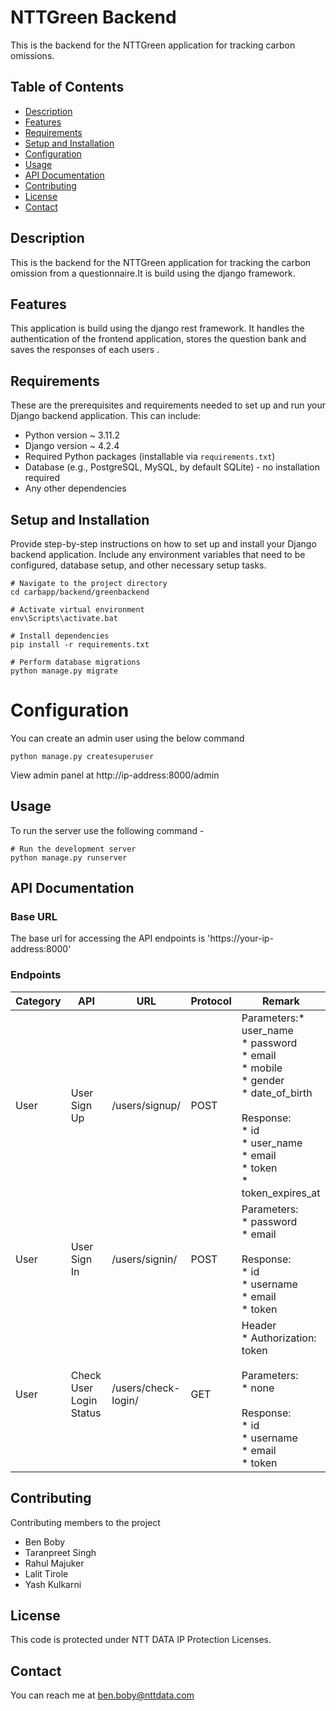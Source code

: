 # NTTGreen Backend

This is the backend for the NTTGreen application for tracking carbon omissions.

## Table of Contents

- [Description](#description)
- [Features](#features)
- [Requirements](#requirements)
- [Setup and Installation](#setup-and-installation)
- [Configuration](#configuration)
- [Usage](#usage)
- [API Documentation](#api-documentation)
- [Contributing](#contributing)
- [License](#license)
- [Contact](#contact)

## Description

This is the backend for the NTTGreen application for tracking the carbon omission from a questionnaire.It is build using the django framework.

## Features

This application is build using the django rest framework. It handles the authentication of the frontend application, stores the question bank and saves the responses of each users .

## Requirements

These are the prerequisites and requirements needed to set up and run your Django backend application. This can include:

- Python version ~ 3.11.2
- Django version ~ 4.2.4
- Required Python packages (installable via `requirements.txt`)
- Database (e.g., PostgreSQL, MySQL, by default SQLite) - no installation required
- Any other dependencies

## Setup and Installation

Provide step-by-step instructions on how to set up and install your Django backend application. Include any environment variables that need to be configured, database setup, and other necessary setup tasks.

```
# Navigate to the project directory
cd carbapp/backend/greenbackend

# Activate virtual environment
env\Scripts\activate.bat

# Install dependencies
pip install -r requirements.txt

# Perform database migrations
python manage.py migrate
```


# Configuration
You can create an admin user using the below command
```
python manage.py createsuperuser
```
View admin panel at http://ip-address:8000/admin

## Usage
To run the server use the following command - 

```
# Run the development server
python manage.py runserver
```

## API Documentation
### Base URL
The base url for accessing the API endpoints is 'https://your-ip-address:8000'
### Endpoints
| Category | API                     | URL                 | Protocol | Remark                                                                                                                                                                                    |
| -------- | ----------------------- | ------------------- | -------- | ----------------------------------------------------------------------------------------------------------------------------------------------------------------------------------------- |
| User     | User Sign Up            | /users/signup/      | POST     | Parameters:\* user_name<br>\* password<br>\* email<br>\* mobile<br>\* gender<br>\* date_of_birth<br><br>Response:<br>\* id<br>\* user_name<br>\* email<br>\* token<br>\* token_expires_at |
| User     | User Sign In            | /users/signin/      | POST     | Parameters:<br>\* password<br>\* email<br><br>Response:<br>\* id<br>\* username<br>\* email<br>\* token                                                                                   |
| User     | Check User Login Status | /users/check-login/ | GET      | Header<br>\* Authorization: token<br><br>Parameters:<br>\* none<br><br>Response:<br>\* id<br>\* username<br>\* email<br>\* token                                                          |


## Contributing
Contributing members to the project
- Ben Boby
- Taranpreet Singh
- Rahul Majuker
- Lalit Tirole
- Yash Kulkarni

## License
This code is protected under NTT DATA IP Protection Licenses.

## Contact
You can reach me at ben.boby@nttdata.com